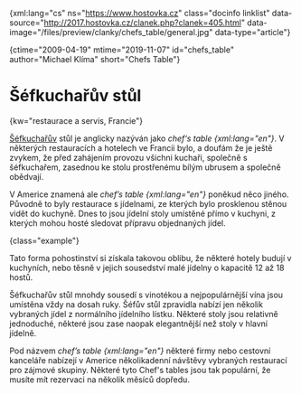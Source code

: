 
{xml:lang="cs" ns="https://www.hostovka.cz" class="docinfo linklist" data-source="http://2017.hostovka.cz/clanek.php?clanek=405.html" data-image="/files/preview/clanky/chefs_table/general.jpg" data-type="article"}

{ctime="2009-04-19" mtime="2019-11-07" id="chefs_table" author="Michael Klíma" short="Chefs Table"}

# Šéfkuchařův stůl

<!-- generated attribute kw by user_udpatekw.sh on 2020-04-21, do not edit -->

{kw="restaurace a servis, Francie"}

[Šéfkuchařův][1] stůl je anglicky nazýván jako _chef‘s table {xml:lang="en"}_. V některých restauracích a hotelech ve Francii bylo, a doufám že je ještě zvykem, že před zahájením provozu všichni kuchaři, společně s šéfkuchařem, zasednou ke stolu prostřenému bílým ubrusem a společně obědvají.

V Americe znamená ale _chef’s table {xml:lang="en"}_ poněkud něco jiného. Původně to byly restaurace s jídelnami, ze kterých bylo prosklenou stěnou vidět do kuchyně. Dnes to jsou jídelní stoly umístěné přímo v kuchyni, z kterých mohou hosté sledovat přípravu objednaných jídel.

{class="example"}

Tato forma pohostinství si získala takovou oblibu, že některé hotely budují v kuchyních, nebo těsně v jejich sousedství malé jídelny o kapacitě 12 až 18 hostů.

Šéfkuchařův stůl mnohdy sousedí s vinotékou a nejpopulárnější vína jsou umístěna vždy na dosah ruky. Šéfův stůl zpravidla nabízí jen několik vybraných jídel z normálního jídelního lístku. Některé stoly jsou relativně jednoduché, některé jsou zase naopak elegantnější než stoly v hlavní jídelně.

Pod názvem _chef’s table {xml:lang="en"}_ některé firmy nebo cestovní kanceláře nabízejí v Americe několikadenní návštěvy vybraných restaurací pro zájmové skupiny. Některé tyto Chef's tables jsou tak populární, že musíte mít rezervaci na několik měsíců dopředu.

 [1]: /kucharske_tituly#sefkuchar

